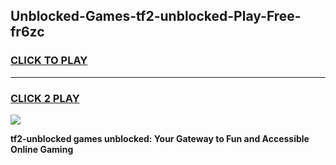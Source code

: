 
## Unblocked-Games-tf2-unblocked-Play-Free-fr6zc
<h3>
<a href="https://premium76.site?title=tf2-unblocked&ref=12A">CLICK TO PLAY</a></h3>
<hr>

<h3>
<a href="https://premium76.site?title=tf2-unblocked&ref=12A">CLICK 2 PLAY</a>
  
</h3>

<a href="https://premium76.site?title=tf2-unblocked&ref=12A"><img src="https://clearcache.store/games.png"></a>


**tf2-unblocked games unblocked: Your Gateway to Fun and Accessible Online Gaming**
